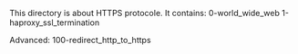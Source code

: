 This directory is about HTTPS protocole. It contains:
0-world_wide_web
1-haproxy_ssl_termination

Advanced:
100-redirect_http_to_https
